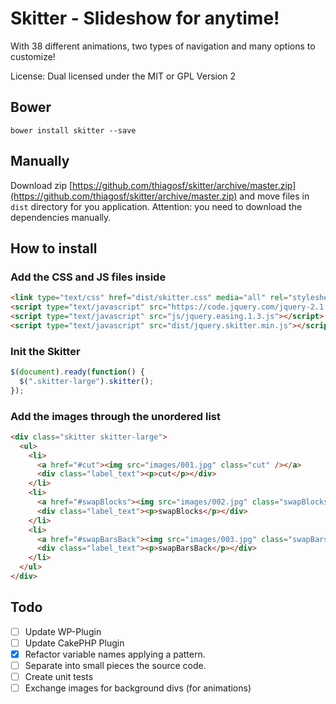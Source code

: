 # Skitter - Slideshow for anytime!

With 38 different animations, two types of navigation and many options to customize!

License: Dual licensed under the MIT or GPL Version 2 

## Bower 

`bower install skitter --save`

## Manually

Download zip [https://github.com/thiagosf/skitter/archive/master.zip](https://github.com/thiagosf/skitter/archive/master.zip) and move files in `dist` directory for you application. Attention: you need to download the dependencies manually.

## How to install

### Add the CSS and JS files inside <head>

```html
<link type="text/css" href="dist/skitter.css" media="all" rel="stylesheet" />
<script type="text/javascript" src="https://code.jquery.com/jquery-2.1.1.min.js"></script>
<script type="text/javascript" src="js/jquery.easing.1.3.js"></script>
<script type="text/javascript" src="dist/jquery.skitter.min.js"></script>
```

### Init the Skitter

```javascript
$(document).ready(function() {
  $(".skitter-large").skitter();
});
```

### Add the images through the unordered list

```html
<div class="skitter skitter-large">
  <ul>
    <li>
      <a href="#cut"><img src="images/001.jpg" class="cut" /></a>
      <div class="label_text"><p>cut</p></div>
    </li>
    <li>
      <a href="#swapBlocks"><img src="images/002.jpg" class="swapBlocks" /></a>
      <div class="label_text"><p>swapBlocks</p></div>
    </li>
    <li>
      <a href="#swapBarsBack"><img src="images/003.jpg" class="swapBarsBack" /></a>
      <div class="label_text"><p>swapBarsBack</p></div>
    </li>
  </ul>
</div>
```

## Todo

- [ ] Update WP-Plugin
- [ ] Update CakePHP Plugin
- [x] Refactor variable names applying a pattern.
- [ ] Separate into small pieces the source code.
- [ ] Create unit tests
- [ ] Exchange images for background divs (for animations)

